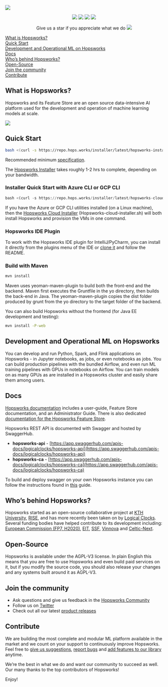 <a href=""><img src="https://content.logicalclocks.com/hubfs/37C9E408-B200-4166-A2C0-0C85E6FFAEB4_4_5005_c.jpeg" align="center"></a>

<p align="center">
    <a href="https://hopsworks.ai" alt="hopsworks.ai">
        <img src="https://img.shields.io/badge/hopsworks-ai-brightgreen" /></a>
    <a href="https://docs.hopsworks.ai" alt="docs.hopsworks.ai">
        <img src="https://img.shields.io/badge/hopsworks-docs-orange" /></a>
    <a href="https://community.hopsworks.ai" alt="community.hopsworks.ai">
        <img src="https://img.shields.io/badge/hopsworks-community-blueviolet" /></a>
    <a href="https://twitter.com/hopsworks" alt="Hopsworks Twitter">
        <img src="https://img.shields.io/badge/hopsworks-twitter-blue" /></a>
</p>

<p align="center">
  Give us a star if you appreciate what we do <img src="https://content.logicalclocks.com/hubfs/1f49a.png">
</p>

[ What is Hopsworks? ](#what)  
[ Quick Start ](#quick)  
[ Development and Operational ML on Hopsworks ](#mlops)  
[ Docs ](#docs)  
[ Who’s behind Hopsworks? ](#who)  
[ Open-Source](#open)  
[ Join the community ](#join)  
[ Contribute ](#contribute)


<a name="what"></a>
## What is Hopsworks?

Hopsworks and its Feature Store are an open source data-intensive AI platform used for the development and operation of machine learning models at scale.

<img src="docs/architecture.svg">

<a name="quick"></a>
## Quick Start


```bash
bash <(curl -s https://repo.hops.works/installer/latest/hopsworks-installer.sh)
```
Recommended minimum [specification](https://hopsworks.readthedocs.io/en/stable/getting_started/installation_guide/platforms/hopsworks-installer.html#requirements).

The [Hopsworks Installer](https://hopsworks.readthedocs.io/en/stable/getting_started/installation_guide/platforms/hopsworks-installer.html) takes roughly 1-2 hrs to complete, depending on your bandwidth.


### Installer Quick Start with Azure CLI or GCP CLI

```python
bash <(curl -s https://repo.hops.works/installer/latest/hopsworks-cloud-installer.sh)
```
If you have the Azure or GCP CLI utilities installed (on a Linux machine), then the [Hopsworks Cloud Installer](https://hopsworks.readthedocs.io/en/stable/getting_started/installation_guide/platforms/hopsworks-cloud-installer.html) (Hopsworks-cloud-installer.sh) will both install Hopsworks and provision the VMs in one command.

### Hopsworks IDE Plugin

To work with the Hopsworks IDE plugin for IntelliJ/PyCharm, you can install it directly from the plugins menu of the IDE or [clone it](https://github.com/logicalclocks/hopsworks-ide-plugins) and follow the README.

### Build with Maven
```sh
mvn install
```
Maven uses yeoman-maven-plugin to build both the front-end and the backend.
Maven first executes the Gruntfile in the yo directory, then builds the back-end in Java.
The yeoman-maven-plugin copies the dist folder produced by grunt from the yo directory to the target folder of the backend.

You can also build Hopsworks without the frontend (for Java EE development and testing):
```sh
mvn install -P-web
```

<a name="mlops"></a>
## Development and Operational ML on Hopsworks
You can develop and run Python, Spark, and Flink applications on Hopsworks - in Jupyter notebooks, as jobs, or even notebooks as jobs. You can build production pipelines with the bundled Airflow, and even run ML training pipelines with GPUs in notebooks on Airflow. You can train models on as many GPUs as are installed in a Hopsworks cluster and easily share them among users.

<a name="docs"></a>
## Docs
[Hopsworks documentation](https://hopsworks.readthedocs.io/en/latest/overview/overview.html#) includes a user-guide, Feature Store documentation, and an Administrator Guide. There is also dedicated [documentation for the Hopsworks Feature Store](https://docs.hopsworks.ai/latest/).

Hopsworks REST API is documented with Swagger and hosted by SwaggerHub.
- **hopsworks-api** - [https://app.swaggerhub.com/apis-docs/logicalclocks/hopsworks-api](https://app.swaggerhub.com/apis-docs/logicalclocks/hopsworks-api)
- **hopsworks-ca** - [https://app.swaggerhub.com/apis-docs/logicalclocks/hopsworks-ca](https://app.swaggerhub.com/apis-docs/logicalclocks/hopsworks-ca)

To build and deploy swagger on your own Hopsworks instance you can follow the instructions found in
[this](https://hopsworks.readthedocs.io/en/stable/user_guide/hopsworks/microservices.html?highlight=swagger#swagger-ui) guide.


<a name="who"></a>
## Who’s behind Hopsworks?
Hopsworks started as an open-source collaborative project at [KTH University](https://www.kth.se/en), [RISE](https://www.ri.se/en), and has more recently been taken on by [Logical Clocks](https://www.logicalclocks.com/). Several funding bodies have helped contribute to its development including: [European Commission (FP7, H2020)](https://ec.europa.eu/), [EIT](https://eit.europa.eu/), [SSF](https://strategiska.se/), [Vinnova](https://www.vinnova.se/) and [Celtic-Next](https://www.celticnext.eu/).


<a name="open"></a>
## Open-Source
Hopsworks is available under the AGPL-V3 license. In plain English this means that you are free to use Hopsworks and even build paid services on it, but if you modify the source code, you should also release your changes and any systems built around it as AGPL-V3.


<a name="join"></a>
## Join the community
-  Ask questions and give us feedback in the [Hopsworks Community](https://community.hopsworks.ai/)
- Follow us on [Twitter](https://twitter.com/hopsworks)
- Check out all our latest [product releases](https://github.com/logicalclocks/hopsworks/releases)


<a name="contribute"></a>
## Contribute
We are building the most complete and modular ML platform available in the market and we count on your support to continuously improve Hopsworks. Feel free to [give us suggestions](https://github.com/logicalclocks/feature-store-api), [report bugs](https://github.com/logicalclocks/feature-store-api/issues) and [add features to our library](https://github.com/logicalclocks/feature-store-api) anytime.

We’re the best in what we do and want our community to succeed as well.  
Our many thanks to the top contributors of Hopsworks!


Enjoy!
